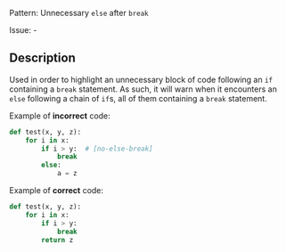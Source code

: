 Pattern: Unnecessary `else` after `break`

Issue: -

## Description

Used in order to highlight an unnecessary block of code following an `if` containing a `break` statement. As such, it will warn when it encounters an `else` following a chain of `if`s, all of them containing a `break` statement.

Example of **incorrect** code:

```python
def test(x, y, z):
    for i in x:
        if i > y:  # [no-else-break]
            break
        else:
            a = z
```

Example of **correct** code:

```python
def test(x, y, z):
    for i in x:
        if i > y:
            break
        return z
```